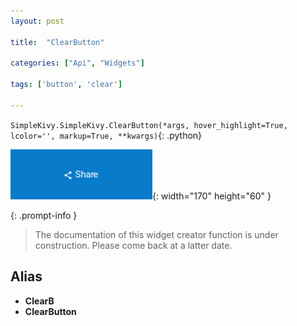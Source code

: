 ```yaml
---
layout: post

title:  "ClearButton"

categories: ["Api", "Widgets"]

tags: ['button', 'clear']

---
```

`SimpleKivy.SimpleKivy.ClearButton(*args, hover_highlight=True, lcolor='', markup=True, **kwargs)`{: .python}


![ClearButton.png](assets/img/docs/ClearButton.png){: width="170" height="60" }


{: .prompt-info }

> The documentation of this widget creator function is under construction. Please come back at a latter date.

Alias
-----
- **ClearB**
- **ClearButton**
